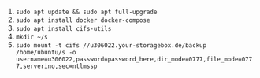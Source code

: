  1. `sudo apt update && sudo apt full-upgrade`
 2. `sudo apt install docker docker-compose`
 3. `sudo apt install cifs-utils`
 4. `mkdir ~/s`
 5. `sudo mount -t cifs //u306022.your-storagebox.de/backup /home/ubuntu/s -o username=u306022,password=password_here,dir_mode=0777,file_mode=0777,serverino,sec=ntlmssp`
